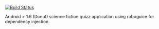 [![Build Status](https://travis-ci.org/remibantos/sfquizz.svg?branch=master)](https://travis-ci.org/remibantos/sfquizz)

Android > 1.6 (Donut) science fiction quizz application using roboguice for dependency injection.